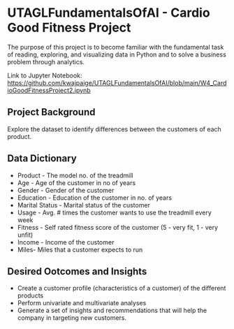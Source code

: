 # UTAGLFundamentalsOfAI - Cardio Good Fitness Project 
The purpose of this project is to become familiar with the fundamental task of reading, exploring, and visualizing data in Python and to solve a business problem through analytics.

Link to Jupyter Notebook: https://github.com/kwajpaige/UTAGLFundamentalsOfAI/blob/main/W4_CardioGoodFitnessProject2.ipynb

## Project Background
Explore the dataset to identify differences between the customers of each product. 

## Data Dictionary
- Product - The model no. of the treadmill
- Age -  Age of the customer in no of years
- Gender - Gender of the customer
- Education - Education of the customer in no. of years
- Marital Status - Marital status of the customer
- Usage - Avg. # times the customer wants to use the treadmill every week
- Fitness - Self rated fitness score of the customer (5 - very fit, 1 - very unfit)
- Income - Income of the customer
- Miles- Miles that a customer expects to run

## Desired Ootcomes and Insights
- Create a customer profile (characteristics of a customer) of the different products
- Perform univariate and multivariate analyses
- Generate a set of insights and recommendations that will help the company in targeting new customers.
